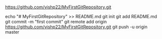 https://github.com/vishp22/MyFirstGitRepository.git

echo "# MyFirstGitRepository" >> README.md
git init
git add README.md
git commit -m "first commit"
git remote add origin https://github.com/vishp22/MyFirstGitRepository.git
git push -u origin master